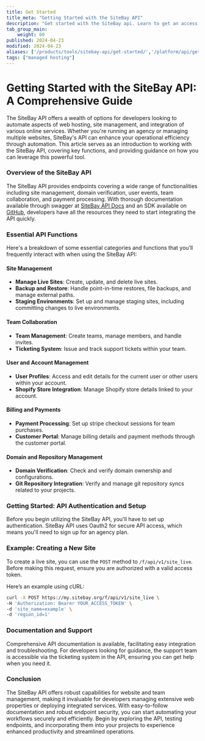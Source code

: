 ```yaml
---
title: Get Started
title_meta: "Getting Started with the SiteBay API"
description: "Get started with the SiteBay api. Learn to get an access token and learn about OpenAPI and swagger."
tab_group_main:
    weight: 60
published: 2024-04-23
modified: 2024-04-23
aliases: ['/products/tools/sitebay-api/get-started/','/platform/api/getting-started-with-the-sitebay-api-new-manager/','/platform/api/getting-started-with-the-sitebay-api/','/guides/getting-started-with-the-sitebay-api/','/products/tools/sitebay-api/guides/build-final-query/']
tags: ["managed hosting"]
---
```



# Getting Started with the SiteBay API: A Comprehensive Guide

The SiteBay API offers a wealth of options for developers looking to automate aspects of web hosting, site management, and integration of various online services. Whether you're running an agency or managing multiple websites, SiteBay's API can enhance your operational efficiency through automation. This article serves as an introduction to working with the SiteBay API, covering key functions, and providing guidance on how you can leverage this powerful tool.

### Overview of the SiteBay API

The SiteBay API provides endpoints covering a wide range of functionalities including site management, domain verification, user events, team collaboration, and payment processing. With thorough documentation available through swagger at [SiteBay API Docs](https://my.sitebay.org/docs) and an SDK available on [GitHub](https://github.com/sitebay/sitebay-sdk), developers have all the resources they need to start integrating the API quickly.

### Essential API Functions

Here's a breakdown of some essential categories and functions that you’ll frequently interact with when using the SiteBay API:

#### Site Management
- **Manage Live Sites**: Create, update, and delete live sites.
- **Backup and Restore**: Handle point-in-time restores, file backups, and manage external paths.
- **Staging Environments**: Set up and manage staging sites, including committing changes to live environments.

#### Team Collaboration
- **Team Management**: Create teams, manage members, and handle invites.
- **Ticketing System**: Issue and track support tickets within your team.

#### User and Account Management
- **User Profiles**: Access and edit details for the current user or other users within your account.
- **Shopify Store Integration**: Manage Shopify store details linked to your account.

#### Billing and Payments
- **Payment Processing**: Set up stripe checkout sessions for team purchases.
- **Customer Portal**: Manage billing details and payment methods through the customer portal.

#### Domain and Repository Management
- **Domain Verification**: Check and verify domain ownership and configurations.
- **Git Repository Integration**: Verify and manage git repository syncs related to your projects.

### Getting Started: API Authentication and Setup

Before you begin utilizing the SiteBay API, you'll have to set up authentication. SiteBay API uses Oauth2 for secure API access, which means you'll need to sign up for an agency plan.

### Example: Creating a New Site

To create a live site, you can use the `POST` method to `/f/api/v1/site_live`. Before making this request, ensure you are authorized with a valid access token.

Here’s an example using cURL:
```bash
curl -X POST https://my.sitebay.org/f/api/v1/site_live \
-H 'Authorization: Bearer YOUR_ACCESS_TOKEN' \
-d 'site_name=example' \
-d 'region_id=1'
```

### Documentation and Support

Comprehensive API documentation is available, facilitating easy integration and troubleshooting. For developers looking for guidance, the support team is accessible via the ticketing system in the API, ensuring you can get help when you need it.

### Conclusion

The SiteBay API offers robust capabilities for website and team management, making it invaluable for developers managing extensive web properties or deploying integrated services. With easy-to-follow documentation and robust endpoint security, you can start automating your workflows securely and efficiently. Begin by exploring the API, testing endpoints, and incorporating them into your projects to experience enhanced productivity and streamlined operations.